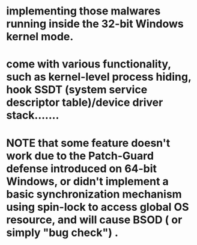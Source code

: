 # implementing those malwares running inside the 32-bit Windows kernel mode.
# come with various functionality, such as kernel-level process hiding, hook SSDT (system service descriptor table)/device driver stack.......
# NOTE that some feature doesn't work due to the Patch-Guard defense  introduced on 64-bit Windows, or didn't implement a basic synchronization mechanism using spin-lock to access global OS resource, and will cause BSOD ( or simply "bug check") .
